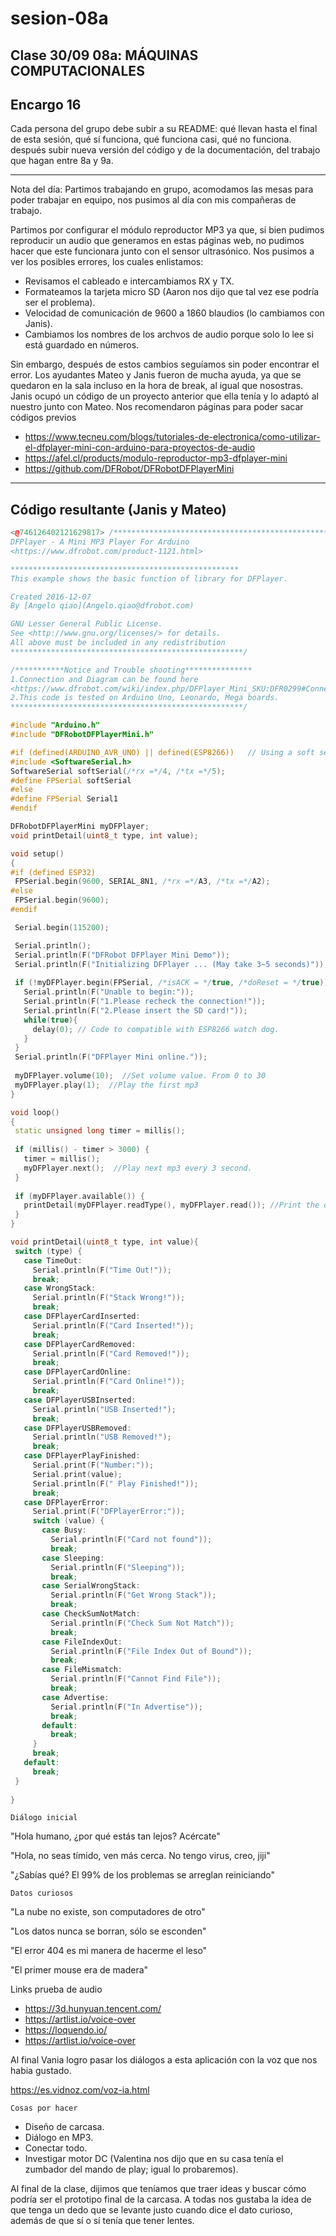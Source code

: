 # sesion-08a

## Clase 30/09 08a: MÁQUINAS COMPUTACIONALES

## Encargo 16
Cada persona del grupo debe subir a su README: qué llevan hasta el final de esta sesión, qué sí funciona, qué funciona casi, qué no funciona. después subir nueva versión del código y de la documentación, del trabajo que hagan entre 8a y 9a.

---
Nota del día: Partimos trabajando en grupo, acomodamos las mesas para poder trabajar en equipo, nos pusimos al día con mis compañeras de trabajo.

Partimos por configurar el módulo reproductor MP3 ya que, si bien pudimos reproducir un audio que generamos en estas páginas web, no pudimos hacer que este funcionara junto con el sensor ultrasónico. Nos pusimos a ver los posibles errores, los cuales enlistamos:

- Revisamos el cableado e intercambiamos RX y TX.
- Formateamos la tarjeta micro SD (Aaron nos dijo que tal vez ese podría ser el problema).
- Velocidad de comunicación de 9600 a 1860 blaudios (lo cambiamos con Janis).
- Cambiamos los nombres de los archvos de audio porque solo lo lee si está guardado en números.

Sin embargo, después de estos cambios seguíamos sin poder encontrar el error. Los ayudantes Mateo y Janis fueron de mucha ayuda, ya que se quedaron en la sala incluso en la hora de break, al igual que nosostras. Janis ocupó un código de un proyecto anterior que ella tenía y lo adaptó al nuestro junto con Mateo. Nos recomendaron páginas para poder sacar códigos previos

- <https://www.tecneu.com/blogs/tutoriales-de-electronica/como-utilizar-el-dfplayer-mini-con-arduino-para-proyectos-de-audio>
- <https://afel.cl/products/modulo-reproductor-mp3-dfplayer-mini>
- <https://github.com/DFRobot/DFRobotDFPlayerMini>

---

## Código resultante (Janis y Mateo)

```cpp
<@746126402121629817> /***************************************************
DFPlayer - A Mini MP3 Player For Arduino
<https://www.dfrobot.com/product-1121.html>

***************************************************
This example shows the basic function of library for DFPlayer.

Created 2016-12-07
By [Angelo qiao](Angelo.qiao@dfrobot.com)

GNU Lesser General Public License.
See <http://www.gnu.org/licenses/> for details.
All above must be included in any redistribution
****************************************************/

/***********Notice and Trouble shooting***************
1.Connection and Diagram can be found here
<https://www.dfrobot.com/wiki/index.php/DFPlayer_Mini_SKU:DFR0299#Connection_Diagram>
2.This code is tested on Arduino Uno, Leonardo, Mega boards.
****************************************************/

#include "Arduino.h"
#include "DFRobotDFPlayerMini.h"

#if (defined(ARDUINO_AVR_UNO) || defined(ESP8266))   // Using a soft serial port
#include <SoftwareSerial.h>
SoftwareSerial softSerial(/*rx =*/4, /*tx =*/5);
#define FPSerial softSerial
#else
#define FPSerial Serial1
#endif

DFRobotDFPlayerMini myDFPlayer;
void printDetail(uint8_t type, int value);

void setup()
{
#if (defined ESP32)
 FPSerial.begin(9600, SERIAL_8N1, /*rx =*/A3, /*tx =*/A2);
#else
 FPSerial.begin(9600);
#endif

 Serial.begin(115200);

 Serial.println();
 Serial.println(F("DFRobot DFPlayer Mini Demo"));
 Serial.println(F("Initializing DFPlayer ... (May take 3~5 seconds)"));
 
 if (!myDFPlayer.begin(FPSerial, /*isACK = */true, /*doReset = */true)) {  //Use serial to communicate with mp3.
   Serial.println(F("Unable to begin:"));
   Serial.println(F("1.Please recheck the connection!"));
   Serial.println(F("2.Please insert the SD card!"));
   while(true){
     delay(0); // Code to compatible with ESP8266 watch dog.
   }
 }
 Serial.println(F("DFPlayer Mini online."));
 
 myDFPlayer.volume(10);  //Set volume value. From 0 to 30
 myDFPlayer.play(1);  //Play the first mp3
}

void loop()
{
 static unsigned long timer = millis();
 
 if (millis() - timer > 3000) {
   timer = millis();
   myDFPlayer.next();  //Play next mp3 every 3 second.
 }
 
 if (myDFPlayer.available()) {
   printDetail(myDFPlayer.readType(), myDFPlayer.read()); //Print the detail message from DFPlayer to handle different errors and states.
 }
}

void printDetail(uint8_t type, int value){
 switch (type) {
   case TimeOut:
     Serial.println(F("Time Out!"));
     break;
   case WrongStack:
     Serial.println(F("Stack Wrong!"));
     break;
   case DFPlayerCardInserted:
     Serial.println(F("Card Inserted!"));
     break;
   case DFPlayerCardRemoved:
     Serial.println(F("Card Removed!"));
     break;
   case DFPlayerCardOnline:
     Serial.println(F("Card Online!"));
     break;
   case DFPlayerUSBInserted:
     Serial.println("USB Inserted!");
     break;
   case DFPlayerUSBRemoved:
     Serial.println("USB Removed!");
     break;
   case DFPlayerPlayFinished:
     Serial.print(F("Number:"));
     Serial.print(value);
     Serial.println(F(" Play Finished!"));
     break;
   case DFPlayerError:
     Serial.print(F("DFPlayerError:"));
     switch (value) {
       case Busy:
         Serial.println(F("Card not found"));
         break;
       case Sleeping:
         Serial.println(F("Sleeping"));
         break;
       case SerialWrongStack:
         Serial.println(F("Get Wrong Stack"));
         break;
       case CheckSumNotMatch:
         Serial.println(F("Check Sum Not Match"));
         break;
       case FileIndexOut:
         Serial.println(F("File Index Out of Bound"));
         break;
       case FileMismatch:
         Serial.println(F("Cannot Find File"));
         break;
       case Advertise:
         Serial.println(F("In Advertise"));
         break;
       default:
         break;
     }
     break;
   default:
     break;
 }
 
}
```

`Diálogo inicial`

"Hola humano, ¿por qué estás tan lejos? Acércate"

"Hola, no seas tímido, ven más cerca. No tengo virus, creo, jiji"

"¿Sabías qué? El 99% de los problemas se arreglan reiniciando"

`Datos curiosos`

"La nube no existe, son computadores de otro"

"Los datos nunca se borran, sólo se esconden"

"El error 404 es mi manera de hacerme el leso"

"El primer mouse era de madera"

Links prueba de audio

- <https://3d.hunyuan.tencent.com/>
- <https://artlist.io/voice-over>
- <https://loquendo.io/>
- <https://artlist.io/voice-over>

Al final Vania logro pasar los diálogos a esta aplicación con la voz que nos habia gustado.

<https://es.vidnoz.com/voz-ia.html>

`Cosas por hacer`

- Diseño de carcasa.  
- Diálogo en MP3.  
- Conectar todo.  
- Investigar motor DC (Valentina nos dijo que en su casa tenía el zumbador del mando de play; igual lo probaremos).

Al final de la clase, dijimos que teníamos que traer ideas y buscar cómo podría ser el prototipo final de la carcasa. A todas nos gustaba la idea de que tenga un dedo que se levante justo cuando dice el dato curioso, además de que sí o sí tenía que tener lentes.
  
